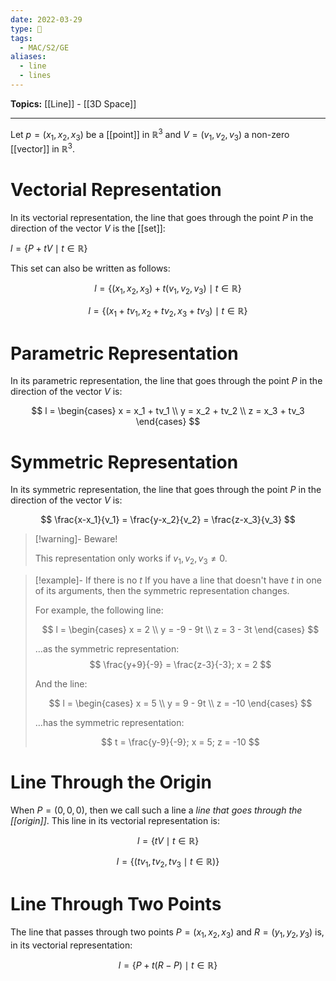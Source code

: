 ```yaml
---
date: 2022-03-29
type: 🧠
tags:
  - MAC/S2/GE
aliases:
  - line
  - lines
---
```


**Topics:** [[Line]] - [[3D Space]]

---

Let $p = (x_1, x_2, x_3)$ be a [[point]] in $\mathbb{R}^3$ and $V = (v_1, v_2, v_3)$ a non-zero [[vector]] in $\mathbb{R}^3$.

# Vectorial Representation

In its vectorial representation, the line that goes through the point $P$ in the direction of the vector $V$ is the [[set]]:

$l = \{ P + tV \mid t \in \mathbb{R} \}$

This set can also be written as follows:

$$
l = \{ (x_1, x_2, x_3) + t(v_1, v_2, v_3) \mid t \in \mathbb{R} \}
$$

$$
l = \{ (x_1+tv_1, x_2+tv_2, x_3+tv_3) \mid t \in \mathbb{R} \}
$$

# Parametric Representation

In its parametric representation, the line that goes through the point $P$ in the direction of the vector $V$ is:

$$
l = \begin{cases}
x = x_1 + tv_1 \\
y = x_2 + tv_2 \\
z = x_3 + tv_3
\end{cases}
$$

# Symmetric Representation

In its symmetric representation, the line that goes through the point $P$ in the direction of the vector $V$ is:

$$
\frac{x-x_1}{v_1} = \frac{y-x_2}{v_2} = \frac{z-x_3}{v_3}
$$

> [!warning]- Beware!
>
> This representation only works if $v_1, v_2, v_3 \neq 0$.

> [!example]- If there is no $t$
> If you have a line that doesn't have $t$ in one of its arguments, then the symmetric representation changes.
>
> For example, the following line:
>
> $$
> l = \begin{cases} x = 2 \\ y = -9 - 9t \\ z = 3 - 3t \end{cases}
> $$
>
> …as the symmetric representation:
> $$
> \frac{y+9}{-9} = \frac{z-3}{-3}; x = 2
> $$
>
> And the line:
>
> $$
> l = \begin{cases} x = 5 \\ y = 9 - 9t \\ z = -10 \end{cases}
> $$
>
> …has the symmetric representation:
>
> $$
> t = \frac{y-9}{-9}; x = 5; z = -10
> $$

# Line Through the Origin

When $P = (0, 0, 0)$, then we call such a line a _line that goes through the [[origin]]_. This line in its vectorial representation is:

$$
l = \{ tV \mid t \in \mathbb{R} \}
$$

$$
l = \{ (tv_1, tv_2, tv_3 \mid t \in \mathbb{R}) \}
$$

# Line Through Two Points

The line that passes through two points $P = (x_1, x_2, x_3)$ and $R = (y_1, y_2, y_3)$ is, in its vectorial representation:

$$
l = \{ P + t(R-P) \mid t \in \mathbb{R} \}
$$

